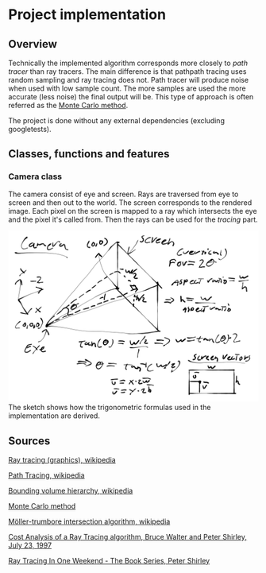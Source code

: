 # Project implementation

## Overview
Technically the implemented algorithm corresponds more closely to _path tracer_ than ray tracers. 
The main difference is that pathpath tracing uses 
random sampling and ray tracing does not. Path tracer will 
produce noise when used with low sample count. The more samples are used the more accurate (less noise) the final output will be. This type of approach is often referred as the [Monte Carlo method](https://en.wikipedia.org/wiki/Monte_Carlo_method).

The project is done without any external dependencies (excluding googletests). 

## Classes, functions and features

### Camera class

The camera consist of eye and screen. Rays 
are traversed from eye to screen and then out 
to the world. The screen corresponds to the 
rendered image. Each pixel on the screen is mapped to a ray which intersects the eye and the pixel it's called from. Then the rays can be used for the _tracing_ part.

![](./data/sketches/camera.svg)
The sketch shows how the trigonometric formulas used in the implementation are derived. 


## Sources

[Ray tracing (graphics), wikipedia](https://en.wikipedia.org/wiki/Ray_tracing_(graphics))

[Path Tracing, wikipedia](https://en.wikipedia.org/wiki/Path_tracing)

[Bounding volume hierarchy, wikipedia](https://en.wikipedia.org/wiki/Bounding_volume_hierarchy)

[Monte Carlo method](https://en.wikipedia.org/wiki/Monte_Carlo_method)

[Möller-trumbore intersection algorithm, wikipedia](https://en.wikipedia.org/wiki/M%C3%B6ller%E2%80%93Trumbore_intersection_algorithm)

[Cost Analysis of a Ray Tracing algorithm, Bruce Walter and Peter Shirley, July 23, 1997](https://www.graphics.cornell.edu/~bjw/mca.pdf)

[Ray Tracing In One Weekend - The Book Series, Peter Shirley](https://raytracing.github.io/)